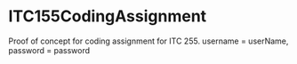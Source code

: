 # ITC155CodingAssignment
Proof of concept for coding assignment for ITC 255. username = userName, password = password
